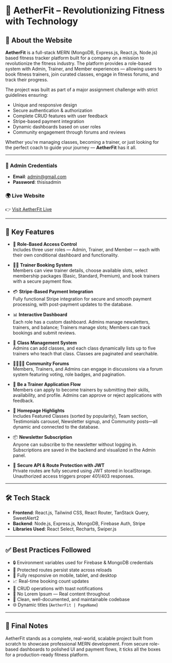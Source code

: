 # 🌟 AetherFit – Revolutionizing Fitness with Technology

## 🧾 About the Website

**AetherFit** is a full-stack MERN (MongoDB, Express.js, React.js, Node.js) based fitness tracker platform built for a company on a mission to revolutionize the fitness industry. The platform provides a role-based system with Admin, Trainer, and Member experiences — allowing users to book fitness trainers, join curated classes, engage in fitness forums, and track their progress. 

The project was built as part of a major assignment challenge with strict guidelines ensuring:
- Unique and responsive design
- Secure authentication & authorization
- Complete CRUD features with user feedback
- Stripe-based payment integration
- Dynamic dashboards based on user roles
- Community engagement through forums and reviews

Whether you're managing classes, becoming a trainer, or just looking for the perfect coach to guide your journey — **AetherFit** has it all.

---

### 🔐 Admin Credentials
- **Email**: admin@gmail.com  
- **Password**: thisisadmin  

### 🌍 Live Website
👉 [Visit AetherFit Live](https://atherfit-1.web.app)

---

## 🚀 Key Features

- 💪 **Role-Based Access Control**  
  Includes three user roles — Admin, Trainer, and Member — each with their own conditional dashboard and functionality.

- 🧑‍🏫 **Trainer Booking System**  
  Members can view trainer details, choose available slots, select membership packages (Basic, Standard, Premium), and book trainers with a secure payment flow.

- 💳 **Stripe-Based Payment Integration**  
  Fully functional Stripe integration for secure and smooth payment processing, with post-payment updates to the database.

- 📊 **Interactive Dashboard**  
  Each role has a custom dashboard. Admins manage newsletters, trainers, and balance; Trainers manage slots; Members can track bookings and submit reviews.

- 🧾 **Class Management System**  
  Admins can add classes, and each class dynamically lists up to five trainers who teach that class. Classes are paginated and searchable.

- 👨‍👩‍👧‍👦 **Community Forums**  
  Members, Trainers, and Admins can engage in discussions via a forum system featuring voting, role badges, and pagination.

- 📝 **Be a Trainer Application Flow**  
  Members can apply to become trainers by submitting their skills, availability, and profile. Admins can approve or reject applications with feedback.

- 🌟 **Homepage Highlights**  
  Includes Featured Classes (sorted by popularity), Team section, Testimonials carousel, Newsletter signup, and Community posts—all dynamic and connected to the database.

- 📦 **Newsletter Subscription**  
  Anyone can subscribe to the newsletter without logging in. Subscriptions are saved in the backend and visualized in the Admin panel.

- 🔐 **Secure API & Route Protection with JWT**  
  Private routes are fully secured using JWT stored in localStorage. Unauthorized access triggers proper 401/403 responses.

---

## 🛠️ Tech Stack

- **Frontend**: React.js, Tailwind CSS, React Router, TanStack Query, SweetAlert2  
- **Backend**: Node.js, Express.js, MongoDB, Firebase Auth, Stripe  
- **Libraries Used**: React Select, Recharts, Swiper.js



---

## ✅ Best Practices Followed

- 🔒 Environment variables used for Firebase & MongoDB credentials  
- 🔁 Protected routes persist state across reloads  
- 📱 Fully responsive on mobile, tablet, and desktop  
- 📈 Real-time booking count updates  
- 📣 CRUD operations with toast notifications  
- 📛 No Lorem Ipsum — Real content throughout  
- 🧠 Clean, well-documented, and maintainable codebase  
- 🌐 Dynamic titles  (`AetherFit | PageName`)

---

## 👏 Final Notes

AetherFit stands as a complete, real-world, scalable project built from scratch to showcase professional MERN development. From secure role-based dashboards to polished UI and payment flows, it ticks all the boxes for a production-ready fitness platform.



